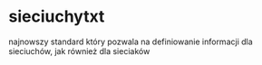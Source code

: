 # sieciuchytxt
najnowszy standard który pozwala na definiowanie informacji dla sieciuchów, jak również dla sieciaków
